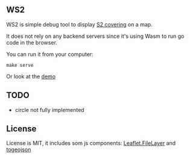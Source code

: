 WS2
---

WS2 is simple debug tool to display [S2 covering](https://s2geometry.io/) on a map.

It does not rely on any backend servers since it's using Wasm to run go code in the browser.

You can run it from your computer:

```
make serve
```

Or look at the [demo](https://akhenakh.github.io/ws2/)
## TODO
- circle not fully implemented

## License
License is MIT, it includes som js components:  [Leaflet.FileLayer](https://github.com/makinacorpus/Leaflet.FileLayer) and [togeojson](https://github.com/mapbox/togeojson)